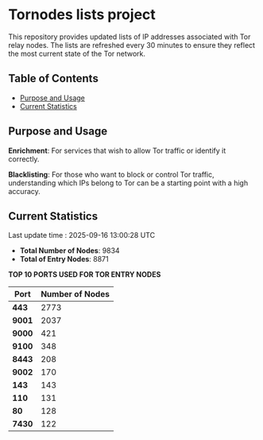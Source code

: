 # Tornodes lists project

This repository provides updated lists of IP addresses associated with Tor relay nodes. The lists are refreshed every 30 minutes to ensure they reflect the most current state of the Tor network.

## Table of Contents

- [Purpose and Usage](#purpose-and-usage)
- [Current Statistics](#current-statistics)


## Purpose and Usage

**Enrichment**: For services that wish to allow Tor traffic or identify it correctly.

**Blacklisting**: For those who want to block or control Tor traffic, understanding which IPs belong to Tor can be a starting point with a high accuracy.

## Current Statistics

Last update time : 2025-09-16 13:00:28 UTC

- **Total Number of Nodes**: 9834
- **Total of Entry Nodes**: 8871

**TOP 10 PORTS USED FOR TOR ENTRY NODES**

| **Port** | **Number of Nodes** |
|------|-----------------|
| **443**   | 2773  |
| **9001**   | 2037  |
| **9000**   | 421  |
| **9100**   | 348  |
| **8443**   | 208  |
| **9002**   | 170  |
| **143**   | 143  |
| **110**   | 131  |
| **80**   | 128  |
| **7430**   | 122  |

